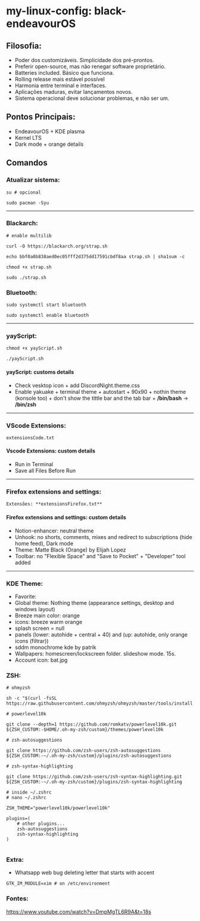 # my-linux-config: black-endeavourOS

## Filosofia:
- Poder dos customizáveis. Simplicidade dos pré-prontos.
- Preferir open-source, mas não renegar software proprietário.
- Batteries included. Básico que funciona.
- Rolling release mais estável possível
- Harmonia entre terminal e interfaces.
- Aplicações maduras, evitar lançamentos novos. 
- Sistema operacional deve solucionar problemas, e não ser um.

## Pontos Principais:
- EndeavourOS + KDE plasma
- Kernel LTS
- Dark mode + orange details

## Comandos

### Atualizar sistema:
```
su # opcional
```
```
sudo pacman -Syu
```

--- 

### Blackarch:
```
# enable multilib

curl -O https://blackarch.org/strap.sh

echo bbf0a0b838aed0ec05fff2d375dd17591cbdf8aa strap.sh | sha1sum -c

chmod +x strap.sh

sudo ./strap.sh

```

### Bluetooth:
```
sudo systemctl start bluetooth

sudo systemctl enable bluetooth
```

---

### yayScript:
```
chmod +x yayScript.sh
```
```
./yayScript.sh
```
#### yayScript: customs details
- Check vesktop icon + add DiscordNight.theme.css
- Enable yakuake + terminal theme + autostart  + 90x90 + nothin theme (konsole too) + don't show the tittle bar and the tab bar + **/bin/bash** -> **/bin/zsh**


---

### VScode Extensions:
```
extensionsCode.txt
```
#### Vscode Extensions: custom details
- Run in Terminal
- Save all Files Before Run

---

### Firefox extensions and settings:
```
Extensões: **extensionsFirefox.txt**
```

#### Firefox extensions and settings: custom details
- Notion-enhancer: neutral theme
- Unhook: no shorts, comments, mixes and redirect to subscriptions (hide home feed), Dark mode
- Theme: Matte Black (Orange) by Elijah Lopez
- Toolbar: no "Flexible Space" and "Save to Pocket" + "Developer" tool added

---

### KDE Theme:
- Favorite: 
- Global theme: Nothing theme (appearance settings, desktop and windows layout)
- Breeze main color: orange
- icons: breeze warm orange
- splash screen = null
- panels (lower: autohide + central + 40) and (up: autohide, only orange icons (filtrar))
- sddm monochrome kde by patrik
- Wallpapers: homescreen/lockscreen folder. slideshow mode. 15s.
- Account icon: bat.jpg

### ZSH:
```
# ohmyzsh

sh -c "$(curl -fsSL https://raw.githubusercontent.com/ohmyzsh/ohmyzsh/master/tools/install.sh)"
```
```
# powerlevel10k

git clone --depth=1 https://github.com/romkatv/powerlevel10k.git ${ZSH_CUSTOM:-$HOME/.oh-my-zsh/custom}/themes/powerlevel10k
```

```
# zsh-autosuggestions

git clone https://github.com/zsh-users/zsh-autosuggestions ${ZSH_CUSTOM:-~/.oh-my-zsh/custom}/plugins/zsh-autosuggestions

```

```
# zsh-syntax-highlighting

git clone https://github.com/zsh-users/zsh-syntax-highlighting.git ${ZSH_CUSTOM:-~/.oh-my-zsh/custom}/plugins/zsh-syntax-highlighting

```

```
# inside ~/.zshrc
# nano ~/.zshrc

ZSH_THEME="powerlevel10k/powerlevel10k"

plugins=( 
    # other plugins...
    zsh-autosuggestions
    zsh-syntax-highlighting
)
```


```

```

### Extra:
- Whatsapp web bug deleting letter that starts with accent
```
GTK_IM_MODULE=xim # on /etc/environment 
```

### Fontes:
https://www.youtube.com/watch?v=DmpMgTL6R9A&t=18s
